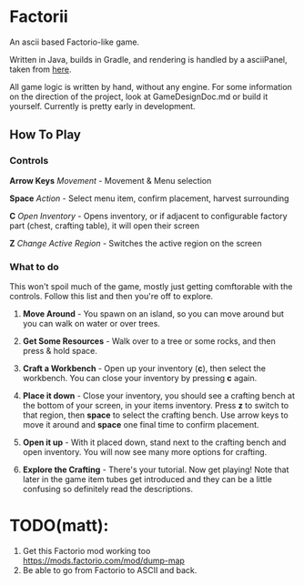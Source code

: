 # Factorii
An ascii based Factorio-like game.

Written in Java, builds in Gradle, and rendering is handled
by a asciiPanel, taken from [here](http://trystans.blogspot.com/2011/08/roguelike-tutorial-01-java-eclipse.html). 

All game logic is written by hand, without any engine. For
some information on the direction of the project, look at 
GameDesignDoc.md or build it yourself. Currently is pretty early in
development.


## How To Play

### Controls
**Arrow Keys** *Movement* - Movement & Menu selection

**Space** *Action* - Select menu item, confirm placement, harvest surrounding

**C** *Open Inventory* - Opens inventory, or if adjacent to configurable factory part (chest, crafting table), it will open their screen

**Z** *Change Active Region* - Switches the active region on the screen

### What to do
This won't spoil much of the game, mostly just getting comftorable with the controls. Follow this list and then you're off to explore.

1. **Move Around** - You spawn on an island, so you can move around but you can walk on water or over trees.

2. **Get Some Resources** - Walk over to a tree or some rocks, and then press & hold space.
 
3. **Craft a Workbench** - Open up your inventory (**c**), then select the workbench. You can close your inventory by pressing **c** again.
 
4. **Place it down** - Close your inventory, you should see a crafting bench at the bottom of your screen, in your items inventory. Press **z** to switch to that region, then **space** to select the crafting bench. Use arrow keys to move it around and **space** one final time to confirm placement.

5. **Open it up** - With it placed down, stand next to the crafting bench and open inventory. You will now see many more options for crafting.

6. **Explore the Crafting** - There's your tutorial. Now get playing! Note that later in the game item tubes get introduced and they can be a little confusing so definitely read the descriptions.


# TODO(matt):
1. Get this Factorio mod working too https://mods.factorio.com/mod/dump-map
2. Be able to go from Factorio to ASCII and back.
